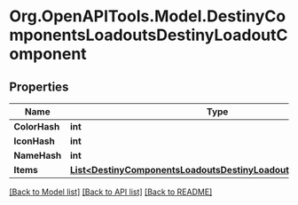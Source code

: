 # Org.OpenAPITools.Model.DestinyComponentsLoadoutsDestinyLoadoutComponent

## Properties

Name | Type | Description | Notes
------------ | ------------- | ------------- | -------------
**ColorHash** | **int** |  | [optional] 
**IconHash** | **int** |  | [optional] 
**NameHash** | **int** |  | [optional] 
**Items** | [**List&lt;DestinyComponentsLoadoutsDestinyLoadoutItemComponent&gt;**](DestinyComponentsLoadoutsDestinyLoadoutItemComponent.md) |  | [optional] 

[[Back to Model list]](../README.md#documentation-for-models) [[Back to API list]](../README.md#documentation-for-api-endpoints) [[Back to README]](../README.md)

